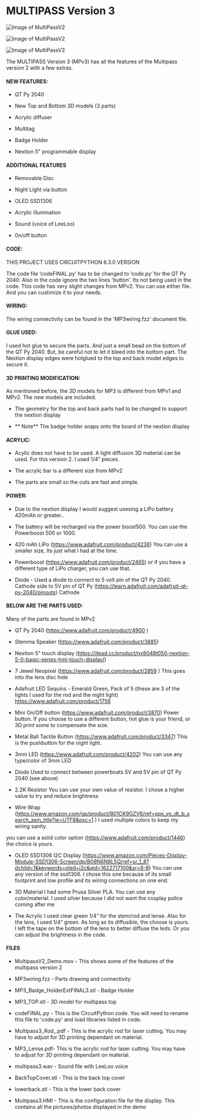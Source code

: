 # MULTIPASS Version 3

![Image of MultiPassV2](https://github.com/nmsr1196/Multi_Pass_3/blob/main/MulitpassInteractive.png)

![Image of MultiPassV2](https://github.com/nmsr1196/Multi_Pass_3/blob/main/MP3_display.png)

![Image of MultiPassV2](https://github.com/nmsr1196/Multi_Pass_3/blob/main/Multitag.png)

The MULTIPASS Version 3 (MPv3) has all the features of the Multipass version 2 with a few extras. 
#### NEW FEATURES: 

- QT Py 2040

- New Top and Bottom 3D models (3 parts)

- Acrylic diffuser

- Multitag

- Badge Holder 

- Nextion 5" programmable display

#### ADDITIONAL FEATURES

- Removable Disc

- Night Light via button

- OLED SSD1306

- Acrylic illumination

- Sound (voice of LeeLoo)

- 0n/off button


#### CODE: 

THIS PROJECT USES CIRCUITPYTHON 6.3.0 VERSION

The code file ‘codeFINAL.py’ has to be changed to ‘code.py’ for the QT Py 2040. Also in the code ignore the two lines 'button'. Its not being used in the code. This code has very slight changes from MPv2. You can use either file. And you can custimize it to your needs.

#### WIRING: 

The wiring connectivity can be found in the 'MP3wiring.fzz' document file.


#### GLUE USED: 

I used hot glue to secure the parts. And just a small bead on the bottom of the QT Py 2040. But, be careful not to let it bleed into
the bottom part. The Nextion display edges were hotglued to the top and back model edges to secure it.

#### 3D PRINTING MODIFICATION: 

As mentioned before, the 3D models for MP3 is different from MPv1 and MPv2. The new models are included.

- The geometry for the top and back parts had to be changed to support the nextion display

- ** Note**  The badge holder snaps onto the board of the nextion display


#### ACRYLIC: 

- Acylic does not have to be used. A light diffusion 3D material can be used. For this version 2. I used  1/4” pieces.

- The acrylic bar is a different size from MPv2

- The parts are small so the cuts are fast and simple.


#### POWER:

- Due to the nextion display I would suggest usesing a LiPo battery 420mAh or greater.. 

- The battery will be recharged via the power boost500. You can use the Powerboost 500 or 1000.

- 420 mAh LiPo (https://www.adafruit.com/product/4236) You can use a smaller size, Its just what I had at the time.

- Powerboost (https://www.adafruit.com/product/2465)  or if you have a different type of LiPo charger, you can use that.

- Diode - Used a diode to connect to 5 volt pin of the QT Py 2040. Cathode side to 5V pin of QT Py (https://learn.adafruit.com/adafruit-qt-py-2040/pinouts) Cathode


#### BELOW ARE THE PARTS USED:

Many of the parts are found in MPv2

- QT Py 2040 (https://www.adafruit.com/product/4900 )

- Stemma Speaker (https://www.adafruit.com/product/3885)

- Nextion 5" touch display (https://itead.cc/product/nx8048t050-nextion-5-0-basic-series-hmi-touch-display/)

- 7 Jewel Neopixel (https://www.adafruit.com/product/2859 )  This goes into the lens disc hole

- Adafruit LED Sequins - Emerald Green, Pack of 5 (these are 3 of the lights I used for the rod and the night light) https://www.adafruit.com/product/1756

- Mini On/Off button (https://www.adafruit.com/product/3870) Power button. If you choose to use a different button, hot glue is your friend, or 3D print some to 
  compensate the size.

- Metal Ball Tactile Button (https://www.adafruit.com/product/3347) This is the pushbutton for the night light. 

- 3mm LED (https://www.adafruit.com/product/4202) You can use any type/color of 3mm LED

- Diode  Used to connect between powerboats 5V and 5V pin of QT Py 2040 (see above)

- 2.2K Resistor You can use your own value of resistor. I chose a higher value to try and reduce brightness

- Wire Wrap (https://www.amazon.com/gp/product/B01CK9GZV6/ref=ppx_yo_dt_b_search_asin_title?ie=UTF8&psc=1 ) I used multiple colors to keep my wiring sanity.

you can use a solid color option (https://www.adafruit.com/product/1446) the choice is yours.

- OLED SSD1306 I2C Display (https://www.amazon.com/Pieces-Display-Module-SSD1306-Screen/dp/B08N6N8L5Q/ref=sr_1_8?dchild=1&keywords=oled+i2c&qid=1622717100&sr=8-8) You can use any version of the ssd1306. I chose this one because of its small footprint and low profile and its wiring connections on one end.

- 3D Material  I had some Prusa Silver PLA. You can use any color/material. I used silver because I did not want the cosplay police coming after me

- The Acrylic I used clear green 1/4” for the stem/rod and lense. Also for the lens, I used 1/4” green. As long as its diffusible, the choose is yours. I left the tape on the bottom of the lens to better diffuse the leds. Or you can adjust the brightness in the code.


#### FILES

- MultipassV2_Demo.mov - This shows some of the features of the multipass version 2

- MP3wiring.fzz - Parts drawing and connectivity

- MP3_Badge_HolderExtFINAL3.stl - Badge Holder

- MP3_TOP.stl - 3D model for multipass top

- codeFINAL.py - This is the CircuitPython code. You will need to rename this file to 'code.py' and load libraries listed in code.

- Multipass3_Rod_.pdf - This is the acrylic rod for laser cutting.  You may have to adjust for 3D printing dependant on material.

- MP3_Lense.pdf- This is the acrylic rod for laser cutting. You may have to adjust for 3D printing dependant on material.

- multipass3.wav - Sound file with LeeLoo voice

- BackTopCover.stl - This is the back top cover 

- lowerback.stl - This is the lower back cover

- Multipass3.HMI - This is the configuration file for the display. This contains all the pictures/photos displayed in the demo





